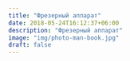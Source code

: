 ```yaml
---
title: "Фрезерный аппарат"
date: 2018-05-24T16:12:37+06:00
description: "Фрезерный аппарат"
image: "img/photo-man-book.jpg"
draft: false
---
```

